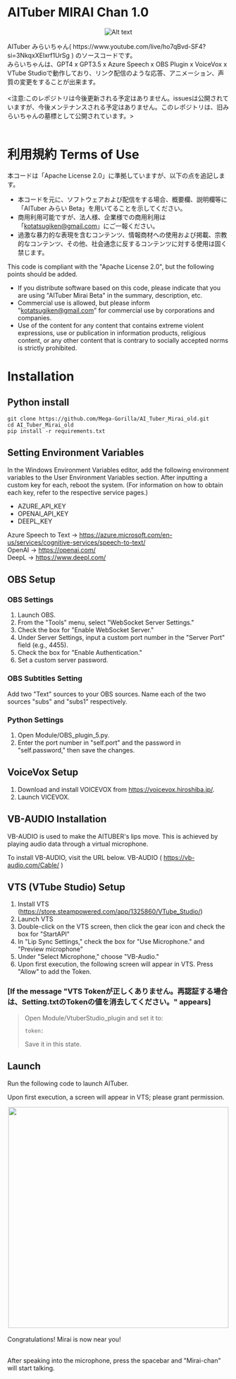 # AITuber MIRAI Chan 1.0
<div align="center">

![Alt text](https://github.com/Mega-Gorilla/AI_Tuber_Mirai_old/blob/main/image/mirai_image1.png?raw=true)

</div>
AITuber みらいちゃん( https://www.youtube.com/live/ho7qBvd-SF4?si=3NkqxXElxrf1UrSg ) のソースコードです。<br>
みらいちゃんは、GPT4 x GPT3.5 x Azure Speech x OBS Plugin x VoiceVox x VTube Studioで動作しており、リンク配信のような応答、アニメーション、声質の変更をすることが出来ます。
<br><br>
<注意:このレポジトリは今後更新される予定はありません。issuesは公開されていますが、今後メンテナンスされる予定はありません。このレポジトリは、旧みらいちゃんの墓標として公開されています。>
<BR><BR>

# 利用規約 Terms of Use
本コードは「Apache License 2.0」に準拠していますが、以下の点を追記します。
- 本コードを元に、ソフトウェアおよび配信をする場合、概要欄、説明欄等に「AITuber みらい Beta」を用いてることを示してください。
- 商用利用可能ですが、法人様、企業様での商用利用は「kotatsugiken@gmail.com」にご一報ください。
- 過激な暴力的な表現を含むコンテンツ、情報商材への使用および掲載、宗教的なコンテンツ、その他、社会通念に反するコンテンツに対する使用は固く禁じます。

This code is compliant with the "Apache License 2.0", but the following points should be added.
- If you distribute software based on this code, please indicate that you are using "AITuber Mirai Beta" in the summary, description, etc.
- Commercial use is allowed, but please inform "kotatsugiken@gmail.com" for commercial use by corporations and companies.
- Use of the content for any content that contains extreme violent expressions, use or publication in information products, religious content, or any other content that is contrary to socially accepted norms is strictly prohibited.

# Installation

## Python install
```
git clone https://github.com/Mega-Gorilla/AI_Tuber_Mirai_old.git
cd AI_Tuber_Mirai_old
pip install -r requirements.txt
```

## Setting Environment Variables
In the Windows Environment Variables editor, add the following environment variables to the User Environment Variables section. After inputting a custom key for each, reboot the system. (For information on how to obtain each key, refer to the respective service pages.)
- AZURE_API_KEY
- OPENAI_API_KEY
- DEEPL_KEY

Azure Speech to Text → https://azure.microsoft.com/en-us/services/cognitive-services/speech-to-text/
<BR>OpenAI → https://openai.com/
<BR>DeepL → https://www.deepl.com/

## OBS Setup

### OBS Settings
1. Launch OBS.
1. From the "Tools" menu, select "WebSocket Server Settings."
1. Check the box for "Enable WebSocket Server."
1. Under Server Settings, input a custom port number in the "Server Port" field (e.g., 4455).
1. Check the box for "Enable Authentication."
1. Set a custom server password.

### OBS Subtitles Setting

Add two "Text" sources to your OBS sources. Name each of the two sources "subs" and "subs1" respectively.

### Python Settings
1. Open Module/OBS_plugin_5.py.
1. Enter the port number in "self.port" and the password in "self.password," then save the changes.

## VoiceVox Setup
1. Download and install VOICEVOX from https://voicevox.hiroshiba.jp/.
1. Launch VICEVOX.

##  VB-AUDIO Installation
VB-AUDIO is used to make the AITUBER's lips move. This is achieved by playing audio data through a virtual microphone.

To install VB-AUDIO, visit the URL below.
VB-AUDIO ( https://vb-audio.com/Cable/ )

## VTS (VTube Studio) Setup

1. Install VTS (https://store.steampowered.com/app/1325860/VTube_Studio/)
1. Launch VTS
1. Double-click on the VTS screen, then click the gear icon and check the box for "StartAPI"
1. In "Lip Sync Settings," check the box for "Use Microphone." and "Preview microphone"
1. Under "Select Microphone," choose "VB-Audio."
1. Upon first execution, the following screen will appear in VTS. Press "Allow" to add the Token.

### [If the message "VTS Tokenが正しくありません。再認証する場合は、Setting.txtのTokenの値を消去してください。" appears]
> Open Module/VtuberStudio_plugin and set it to:  
> 
> `token:`  
>
> Save it in this state.

## Launch
Run the following code to launch AITuber. 

Upon first execution, a screen will appear in VTS; please grant permission.
<div align="center">
<img src="https://github.com/Mega-Gorilla/AI_Tuber_Mirai_old/blob/main/image/VTS_token.png?raw=true" width="500"><BR>
</div><BR>
Congratulations! Mirai is now near you!<BR><BR>

After speaking into the microphone, press the spacebar and "Mirai-chan" will start talking.
